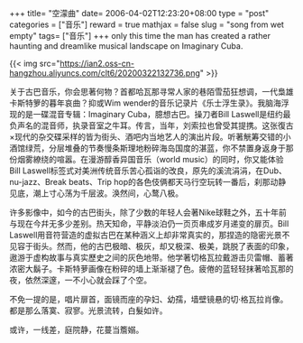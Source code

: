 +++
title= "空濛曲"
date= 2006-04-02T12:23:20+08:00
type = "post"
categories = ["音乐"]
reward = true
mathjax = false
slug = "song from wet empty"
tags= ["音乐"]
+++
only this time the man has created a rather haunting and dreamlike musical landscape on Imaginary Cuba.

{{< img src="https://ian2.oss-cn-hangzhou.aliyuncs.com/clt6/20200322132736.png" >}}

关于古巴音乐，你会思著何物？首都哈瓦那寻常人家的巷陌雪茄狂想调，一代梟雄卡斯特箩的暮年哀曲？抑或Wim wender的音乐记录片《乐士浮生录》。我脑海浮现的是一碟混音专辑：Imaginary Cuba，臆想古巴。操刀者Bill Laswell是纽约最负声名的混音师，执录音室之牛耳。传言，当年，刘索拉也曾受其提携。这张復古×现代的杂交碟采样的皆为街头、酒吧内当地艺人的演出片段。听著觥筹交错的小酒馆绿荒，分层堆叠的节奏慢条斯理地粉碎海岛国度的湛蓝，你不禁置身返身于那份烟雾繚绕的喧嚣。在漫游醇香异国音乐（world music）的同时，你又能体验Bill Laswell标签式对美洲传统音乐苦心孤诣的改良，原先的溪流涓涓，在Dub、nu-jazz、Break beats、Trip hop的各色伎俩都天马行空玩转一番后，刹那动静见底，潮上寸心荡为千层波。涣然间，心鹜八极。
<!--more-->
许多影像中，如今的古巴街头，除了少数的年轻人会著Nike球鞋之外，五十年前与现在今幷无多少差别。热天知命，平静淡泊仍一页页串成岁月递变的扉页。Bill Laswell用音符营造的虚拟古巴在某种涵义上却非常真实的，那捏造的隐密光景不见容于街头。然而，他的古巴极暗、极灰，却又极深、极美，跳脱了表面的印象，遨游于虚构故事与真实歷史之间的灰色地带。他学著切格瓦拉戴游击贝雷帽、蓄著浓密大鬍子。卡斯特萝画像在粉碎的墙上渐渐褪了色。疲倦的蓝轻轻抹著哈瓦那的夜，依然深邃，一不小心就会踩了个空。

不免一提的是，唱片扉首，面镜而座的孕妇、幼孺，墙壁镜悬的切·格瓦拉肖像。都是那么落寞、寂寥。光景流转，白髮如许。

或许，一线差，庭院静，花蔓当簷嫋。